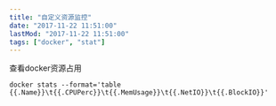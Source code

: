 ```yaml
---
title: "自定义资源监控"
date: "2017-11-22 11:51:00"
lastMod: "2017-11-22 11:51:00"
tags: ["docker", "stat"]
---
```


查看docker资源占用
```shell
docker stats --format='table {{.Name}}\t{{.CPUPerc}}\t{{.MemUsage}}\t{{.NetIO}}\t{{.BlockIO}}'
```